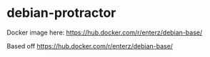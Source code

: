 # debian-protractor

Docker image here: https://hub.docker.com/r/enterz/debian-base/

Based off https://hub.docker.com/r/enterz/debian-base/
